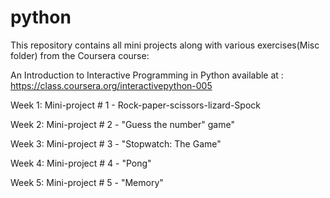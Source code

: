 python
======

This repository contains all mini projects along with various exercises(Misc folder) from the Coursera course:
 
An Introduction to Interactive Programming in Python
available at : https://class.coursera.org/interactivepython-005

Week 1:
Mini-project # 1 - Rock-paper-scissors-lizard-Spock

Week 2:
Mini-project # 2 - "Guess the number" game" 

Week 3:
Mini-project # 3 - "Stopwatch: The Game"

Week 4:
Mini-project # 4 - "Pong"

Week 5:
Mini-project # 5 - "Memory"
